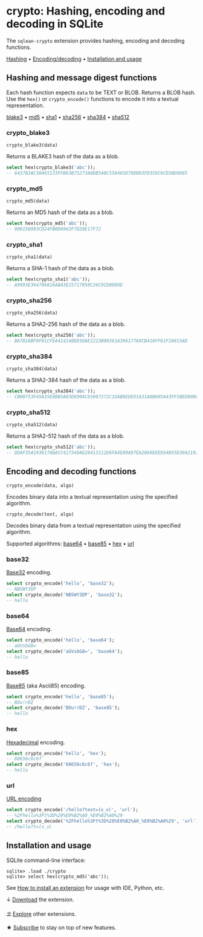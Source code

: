 # crypto: Hashing, encoding and decoding in SQLite

The `sqlean-crypto` extension provides hashing, encoding and decoding functions.

[Hashing](#hashing-and-message-digest-functions) •
[Encoding/decoding](#encoding-and-decoding-functions) •
[Installation and usage](#installation-and-usage)

## Hashing and message digest functions

Each hash function expects `data` to be TEXT or BLOB. Returns a BLOB hash. Use the `hex()` or `crypto_encode()` functions to encode it into a textual representation.

[blake3](#crypto_blake3) •
[md5](#crypto_md5) •
[sha1](#crypto_sha1) •
[sha256](#crypto_sha256) •
[sha384](#crypto_sha384) •
[sha512](#crypto_sha512)

### crypto_blake3

```text
crypto_blake3(data)
```

Returns a BLAKE3 hash of the data as a blob.

```sql
select hex(crypto_blake3('abc'));
-- 6437B3AC38465133FFB63B75273A8DB548C558465D79DB03FD359C6CD5BD9D85
```

### crypto_md5

```text
crypto_md5(data)
```

Returns an MD5 hash of the data as a blob.

```sql
select hex(crypto_md5('abc'));
-- 900150983CD24FB0D6963F7D28E17F72
```

### crypto_sha1

```text
crypto_sha1(data)
```

Returns a SHA-1 hash of the data as a blob.

```sql
select hex(crypto_sha1('abc'));
-- A9993E364706816ABA3E25717850C26C9CD0D89D
```

### crypto_sha256

```text
crypto_sha256(data)
```

Returns a SHA2-256 hash of the data as a blob.

```sql
select hex(crypto_sha256('abc'));
-- BA7816BF8F01CFEA414140DE5DAE2223B00361A396177A9CB410FF61F20015AD
```

### crypto_sha384

```text
crypto_sha384(data)
```

Returns a SHA2-384 hash of the data as a blob.

```sql
select hex(crypto_sha384('abc'));
-- CB00753F45A35E8BB5A03D699AC65007272C32AB0EDED1631A8B605A43FF5BED8086072BA1E7CC2358BAECA134C825A7
```

### crypto_sha512

```text
crypto_sha512(data)
```

Returns a SHA2-512 hash of the data as a blob.

```sql
select hex(crypto_sha512('abc'));
-- DDAF35A193617ABACC417349AE20413112E6FA4E89A97EA20A9EEEE64B55D39A2192992A274FC1A836BA3C23A3FEEBBD454D4423643CE80E2A9AC94FA54CA49F
```

## Encoding and decoding functions

```text
crypto_encode(data, algo)
```

Encodes binary data into a textual representation using the specified algorithm.

```text
crypto_decode(text, algo)
```

Decodes binary data from a textual representation using the specified algorithm.

Supported algorithms: [base64](#base64) •
[base85](#base85) •
[hex](#hex) •
[url](#url)

### base32

[Base32](https://en.wikipedia.org/wiki/Base32) encoding.

```sql
select crypto_encode('hello', 'base32');
-- NBSWY3DP
select crypto_decode('NBSWY3DP', 'base32');
-- hello
```

### base64

[Base64](https://en.wikipedia.org/wiki/Base64) encoding.

```sql
select crypto_encode('hello', 'base64');
-- aGVsbG8=
select crypto_decode('aGVsbG8=', 'base64');
-- hello
```

### base85

[Base85](https://en.wikipedia.org/wiki/Ascii85) (aka Ascii85) encoding.

```sql
select crypto_encode('hello', 'base85');
-- BOu!rDZ
select crypto_decode('BOu!rDZ', 'base85');
-- hello
```

### hex

[Hexadecimal](https://en.wikipedia.org/wiki/Hexadecimal) encoding.

```sql
select crypto_encode('hello', 'hex');
-- 68656c6c6f
select crypto_decode('68656c6c6f', 'hex');
-- hello
```

### url

[URL encoding](https://en.wikipedia.org/wiki/URL_encoding)

```sql
select crypto_encode('/hello?text=(ಠ_ಠ)', 'url');
-- %2Fhello%3Ft%3D%28%E0%B2%A0_%E0%B2%A0%29
select crypto_decode('%2Fhello%3Ft%3D%28%E0%B2%A0_%E0%B2%A0%29', 'url');
-- /hello?t=(ಠ_ಠ)
```

## Installation and usage

SQLite command-line interface:

```
sqlite> .load ./crypto
sqlite> select hex(crypto_md5('abc'));
```

See [How to install an extension](install.md) for usage with IDE, Python, etc.

↓ [Download](https://github.com/nalgeon/sqlean/releases/latest) the extension.

⛱ [Explore](https://github.com/nalgeon/sqlean) other extensions.

★ [Subscribe](https://antonz.org/subscribe/) to stay on top of new features.
